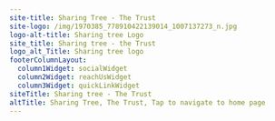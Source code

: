 ```yaml
---
site-title: Sharing Tree - The Trust
site-logo: /img/1970385_778910422139014_1007137273_n.jpg
logo-alt-title: Sharing tree Logo
site_title: Sharing tree - the Trust
logo_alt_Title: Sharing tree logo
footerColumnLayout:
  column1Widget: socialWidget
  column2Widget: reachUsWidget
  column3Widget: quickLinkWidget
siteTitle: Sharing tree - The Trust
altTitle: Sharing Tree, The Trust, Tap to navigate to home page
---
```

